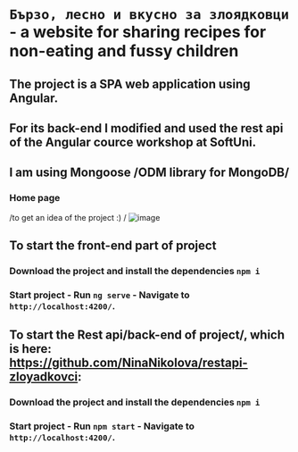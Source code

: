 # `Бързо, лесно и вкусно за злоядковци` - a website for sharing recipes for non-eating and fussy children

## The project is a SPA web application using Angular.

## For its back-end I modified and used the rest api of the Angular cource workshop at SoftUni. 

## I am using Mongoose /ODM library for MongoDB/

### Home page
/to get an idea of ​​the project :) /
![image](https://github.com/NinaNikolova/zloyadkovcy/assets/40785979/1346847a-210c-48d1-a338-3e5930994215)



## To start the front-end part of project

### Download the project and install the dependencies `npm i`
### Start project - Run `ng serve` - Navigate to `http://localhost:4200/`. 

## To start the Rest api/back-end of project/, which is here: https://github.com/NinaNikolova/restapi-zloyadkovci:
### Download the project and install the dependencies `npm i`
### Start project - Run `npm start` - Navigate to `http://localhost:4200/`. 